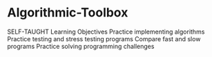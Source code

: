 # Algorithmic-Toolbox
SELF-TAUGHT Learning Objectives Practice implementing algorithms Practice testing and stress testing programs Compare fast and slow programs Practice solving programming challenges

